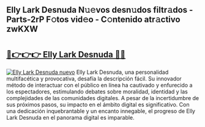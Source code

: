 ## Elly Lark Desnuda N𝚞𝚎vos desn𝚞dos filtr𝚊dos - Parts-2rP F𝚘tos vid𝚎o - C𝚘ntenido atr𝚊ctivo zwKXW

# <h2><a href="http://mb4w0ia.tromn.icu/?c=Elly+Lark+Desnuda">🔗👉👉👉 Elly Lark Desnuda 🔗🔗</a></h2>

[![Elly Lark Desnuda nuevo](https://i.imgur.com/pEAQMta.gif)](http://mb4w0ia.tromn.icu/?c=Elly+Lark+Desnuda)
Elly Lark Desnuda, una personalidad multifacética y provocativa, desafía la descripción fácil. Su innovador método de interactuar con el público en línea ha cautivado y enfurecido a los espectadores, estimulando debates sobre moralidad, identidad y las complejidades de las comunidades digitales. A pesar de la incertidumbre de sus próximos pasos, su impacto en el ámbito digital es significativo. Con una dedicación inquebrantable y un encanto innegable, el progreso de Elly Lark Desnuda en el panorama digital es imparable.
